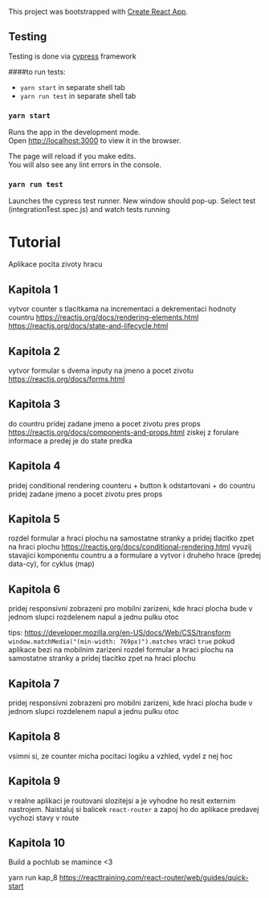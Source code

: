 This project was bootstrapped with [Create React App](https://github.com/facebook/create-react-app).

## Testing

Testing is done via [cypress](https://www.cypress.io) framework

####to run tests:
* `yarn start` in separate shell tab
* `yarn run test` in separate shell tab

### `yarn start`

Runs the app in the development mode.<br>
Open [http://localhost:3000](http://localhost:3000) to view it in the browser.

The page will reload if you make edits.<br>
You will also see any lint errors in the console.

### `yarn run test`

Launches the cypress test runner. New window should pop-up. Select test (integrationTest.spec.js) and watch tests running<br>

# Tutorial
Aplikace pocita zivoty hracu
## Kapitola 1
vytvor counter s tlacitkama na incrementaci a dekrementaci hodnoty countru
https://reactjs.org/docs/rendering-elements.html
https://reactjs.org/docs/state-and-lifecycle.html
## Kapitola 2
vytvor formular s dvema inputy na jmeno a pocet zivotu 
https://reactjs.org/docs/forms.html
## Kapitola 3
do countru pridej zadane jmeno a pocet zivotu pres props
https://reactjs.org/docs/components-and-props.html
ziskej z forulare informace a predej je do state predka
## Kapitola 4
pridej conditional rendering counteru + button k odstartovani + do countru pridej zadane jmeno a pocet zivotu pres props
## Kapitola 5
rozdel formular a hraci plochu na samostatne stranky a pridej tlacitko zpet na hraci plochu
https://reactjs.org/docs/conditional-rendering.html
vyuzij stavajici komponentu countru a a formulare a vytvor i druheho hrace (predej data-cy), for cyklus (map)
## Kapitola 6
pridej responsivni zobrazeni pro mobilni zarizeni, kde hraci plocha bude v jednom slupci rozdelenem napul a jednu pulku otoc

tips: 
https://developer.mozilla.org/en-US/docs/Web/CSS/transform
`window.matchMedia("(min-width: 769px)").matches` vraci `true` pokud aplikace bezi na mobilnim zarizeni
rozdel formular a hraci plochu na samostatne stranky a pridej tlacitko zpet na hraci plochu
## Kapitola 7
pridej responsivni zobrazeni pro mobilni zarizeni, kde hraci plocha bude v jednom slupci rozdelenem napul a jednu pulku otoc
## Kapitola 8
vsimni si, ze counter micha pocitaci logiku a vzhled, vydel z nej hoc
## Kapitola 9
v realne aplikaci je routovani slozitejsi a je vyhodne ho resit externim nastrojem. Naistaluj si balicek `react-router` a zapoj ho do aplikace
predavej vychozi stavy v route
## Kapitola 10
Build a pochlub se mamince <3

yarn run kap_8 
https://reacttraining.com/react-router/web/guides/quick-start
